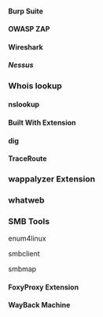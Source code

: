 #### Burp Suite

#### OWASP ZAP

#### Wireshark

##### Nessus

### Whois lookup

#### nslookup

#### Built With Extension

#### dig

#### TraceRoute

#### 

### wappalyzer Extension

### whatweb

### SMB Tools

enum4linux

smbclient

smbmap

#### FoxyProxy Extension

#### WayBack Machine
